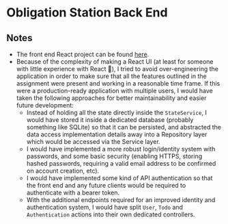 # Obligation Station Back End

## Notes
- The front end React project can be found [here](https://github.com/PorkSausages/obligation-station-ui/tree/main).
- Because of the complexity of making a React UI (at least for someone with little experience with React 🥴), I tried to avoid over-engineering the application in order to make sure that all the features outlined in the assignment were present and working in a reasonable time frame. If this were a production-ready application with multiple users, I would have taken the following approaches for better maintainability and easier future development:
  - Instead of holding all the state directly inside the `StateService`, I would have stored it inside a dedicated database (probably something like SQLite) so that it can be persisted, and abstracted the data access implementation details away into a Repository layer which would be accessed via the Service layer.
  - I would have implemented a more robust login/identity system with passwords, and some basic security (enabling HTTPS, storing hashed passwords, requiring a valid email address to be confirmed on account creation, etc).
  - I would have implemented some kind of API authentication so that the front end and any future clients would be required to authenticate with a bearer token.
  - With the additional endpoints required for an improved identity and authentication system, I would have split `User`, `Todo` and `Authentication` actions into their own dedicated controllers.

